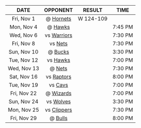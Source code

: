 |    DATE     |             OPPONENT              |  RESULT   |  TIME   |
|:-----------:|:---------------------------------:|:---------:|:-------:|
| Fri, Nov 1  | @ [Hornets](/r/CharlotteHornets)  | W 124-109 |         |
| Mon, Nov 4  |    @ [Hawks](/r/AtlantaHawks)     |           | 7:45 PM |
| Wed, Nov 6  |    vs [Warriors](/r/warriors)     |           | 7:30 PM |
| Fri, Nov 8  |       vs [Nets](/r/GoNets)        |           | 7:30 PM |
| Sun, Nov 10 |      @ [Bucks](/r/MkeBucks)       |           | 3:30 PM |
| Tue, Nov 12 |    vs [Hawks](/r/AtlantaHawks)    |           | 7:00 PM |
| Wed, Nov 13 |        @ [Nets](/r/GoNets)        |           | 7:30 PM |
| Sat, Nov 16 |  vs [Raptors](/r/torontoraptors)  |           | 8:00 PM |
| Tue, Nov 19 |    vs [Cavs](/r/clevelandcavs)    |           | 7:00 PM |
| Fri, Nov 22 | @ [Wizards](/r/washingtonwizards) |           | 7:00 PM |
| Sun, Nov 24 |   vs [Wolves](/r/timberwolves)    |           | 3:30 PM |
| Mon, Nov 25 |   vs [Clippers](/r/LAClippers)    |           | 7:30 PM |
| Fri, Nov 29 |    @ [Bulls](/r/chicagobulls)     |           | 8:00 PM |